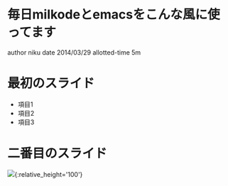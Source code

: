 # 毎日milkodeとemacsをこんな風に使ってます

author
   niku
date
   2014/03/29
allotted-time
   5m

# 最初のスライド

* 項目1
* 項目2
* 項目3

# 二番目のスライド

![](https://raw.github.com/rabbit-shocker/rabbit/master/sample/lavie.png){:relative_height='100'}
